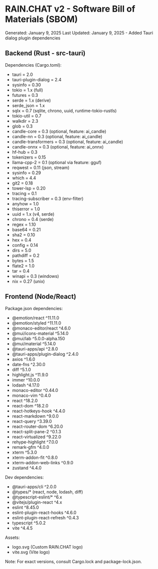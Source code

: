 # RAIN.CHAT v2 - Software Bill of Materials (SBOM)

Generated: January 9, 2025
Last Updated: January 9, 2025 - Added Tauri dialog plugin dependencies

## Backend (Rust - src-tauri)

Dependencies (Cargo.toml):
- tauri = 2.0
- tauri-plugin-dialog = 2.4
- sysinfo = 0.30
- tokio = 1.x (full)
- futures = 0.3
- serde = 1.x (derive)
- serde_json = 1.x
- sqlx = 0.7 (sqlite, chrono, uuid, runtime-tokio-rustls)
- tokio-util = 0.7
- walkdir = 2.3
- glob = 0.3
- candle-core = 0.3 (optional, feature: ai_candle)
- candle-nn = 0.3 (optional, feature: ai_candle)
- candle-transformers = 0.3 (optional, feature: ai_candle)
- candle-onnx = 0.3 (optional, feature: ai_onnx)
- hf-hub = 0.3
- tokenizers = 0.15
- llama-cpp-2 = 0.1 (optional via feature: gguf)
- reqwest = 0.11 (json, stream)
- sysinfo = 0.29
- which = 4.4
- git2 = 0.18
- tower-lsp = 0.20
- tracing = 0.1
- tracing-subscriber = 0.3 (env-filter)
- anyhow = 1.0
- thiserror = 1.0
- uuid = 1.x (v4, serde)
- chrono = 0.4 (serde)
- regex = 1.10
- base64 = 0.21
- sha2 = 0.10
- hex = 0.4
- config = 0.14
- dirs = 5.0
- pathdiff = 0.2
- bytes = 1.5
- flate2 = 1.0
- tar = 0.4
- winapi = 0.3 (windows)
- nix = 0.27 (unix)

## Frontend (Node/React)

Package.json dependencies:
- @emotion/react ^11.11.0
- @emotion/styled ^11.11.0
- @monaco-editor/react ^4.6.0
- @mui/icons-material ^5.14.0
- @mui/lab ^5.0.0-alpha.150
- @mui/material ^5.14.0
- @tauri-apps/api ^2.8.0
- @tauri-apps/plugin-dialog ^2.4.0
- axios ^1.6.0
- date-fns ^2.30.0
- diff ^5.1.0
- highlight.js ^11.9.0
- immer ^10.0.0
- lodash ^4.17.0
- monaco-editor ^0.44.0
- monaco-vim ^0.4.0
- react ^18.2.0
- react-dom ^18.2.0
- react-hotkeys-hook ^4.4.0
- react-markdown ^9.0.0
- react-query ^3.39.0
- react-router-dom ^6.20.0
- react-split-pane-2 ^0.1.3
- react-virtualized ^9.22.0
- rehype-highlight ^7.0.0
- remark-gfm ^4.0.0
- xterm ^5.3.0
- xterm-addon-fit ^0.8.0
- xterm-addon-web-links ^0.9.0
- zustand ^4.4.0

Dev dependencies:
- @tauri-apps/cli ^2.0.0
- @types/* (react, node, lodash, diff)
- @typescript-eslint/* ^6.x
- @vitejs/plugin-react ^4.x
- eslint ^8.45.0
- eslint-plugin-react-hooks ^4.6.0
- eslint-plugin-react-refresh ^0.4.3
- typescript ^5.0.2
- vite ^4.4.5

Assets:
- logo.svg (Custom RAIN.CHAT logo)
- vite.svg (Vite logo)

Note: For exact versions, consult Cargo.lock and package-lock.json.

